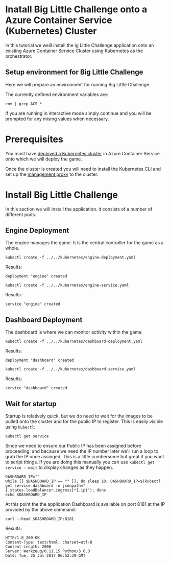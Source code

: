 # Inatall Big Little Challenge onto a Azure Container Service (Kubernetes) Cluster

In this tutorial we weill install the ig Little Challenge application
onto an existing Azure Container Service Cluster using Kubernetes as
the orchestrator.

## Setup environment for Big Little Challenge

Here we will prepare an environment for running Big Little Challenge.

The currently defined environment variables are:

```
env | grep ACS_*
```

If you are running in interactive mode simply continue and you will be
prompted for any mising values when necessary.

# Prerequisites

You must have
[deployed a Kubernetes cluster](../../../../kubernetes/create_cluster/script.md) 
in Azure Container Service onto which we will deploy the game.

Once the cluster is created you will need to install the Kubernetes
CLI and set up
the [management proxy](../../../../kubernetes/proxy/README.md) to the
cluster.

# Install Big Little Challenge

In this section we will install the application. it consists of a
number of different pods.

## Engine Deployment

The engine manages the game. It is the central controller for the game
as a whole.

```
kubectl create -f ../../kubernetes/engine-deployment.yaml
```

Results:

```
deployment "engine" created
```

```
kubectl create -f ../../kubernetes/engine-service.yaml
```

Results:

```
service "engine" created
```

## Dashboard Deployment

The dashboard is where we can monitor activity within the game.

```
kubectl create -f ../../kubernetes/dashboard-deployment.yaml
```

Results:

```
deployment "dashboard" created
```

```
kubectl create -f ../../kubernetes/dashboard-service.yaml
```

Results:

```
service "dashboard" created
```

## Wait for startup

Startup is relatively quick, but we do need to wait for the images to
be pulled onto the cluster and for the public IP to register. This is
easily visible using `kubectl`:

```
kubectl get service
```

Since we need to ensure our Public IP has been assigned before
proceeding, and because we need the IP number later we'll run a loop
to grab the IP once assinged. This is a little cumbersome but great if
you want to script things. If you are doing this manually you can use
`kubectl get service --wait` to display changes as they happen.

```
DASHBOARD_IP=""
while [[ $DASHBOARD_IP == "" ]]; do sleep 10; DASHBOARD_IP=$(kubectl get service dashboard -o jsonpath="{.status.loadBalancer.ingress[*].ip}"); done
echo $DASHBOARD_IP
```

At this point the the application Dashboard is available on port 8181
at the IP provided by the above command:

```
curl --head $DASHBOARD_IP:8181
```

Results:

```
HTTP/1.0 200 OK
Content-Type: text/html; charset=utf-8
Content-Length: 2006
Server: Werkzeug/0.11.15 Python/3.6.0
Date: Tue, 25 Jul 2017 06:52:39 GMT
```






